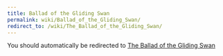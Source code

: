 ```yaml
---
title: Ballad of the Gliding Swan
permalink: wiki/Ballad_of_the_Gliding_Swan/
redirect_to: /wiki/The_Ballad_of_the_Gliding_Swan/
---
```


You should automatically be redirected to [The Ballad of the Gliding Swan](/wiki/The_Ballad_of_the_Gliding_Swan/)
